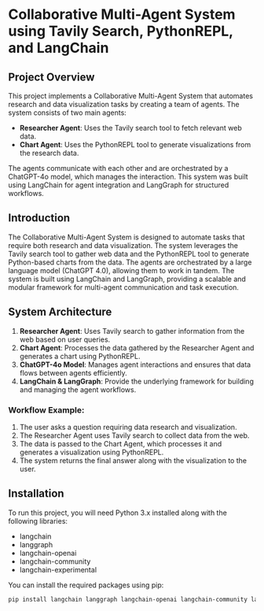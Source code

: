 # Collaborative Multi-Agent System using Tavily Search, PythonREPL, and LangChain

## Project Overview
This project implements a Collaborative Multi-Agent System that automates research and data visualization tasks by creating a team of agents. The system consists of two main agents: 
- **Researcher Agent**: Uses the Tavily search tool to fetch relevant web data.
- **Chart Agent**: Uses the PythonREPL tool to generate visualizations from the research data.

The agents communicate with each other and are orchestrated by a ChatGPT-4o model, which manages the interaction. This system was built using LangChain for agent integration and LangGraph for structured workflows.

## Introduction
The Collaborative Multi-Agent System is designed to automate tasks that require both research and data visualization. The system leverages the Tavily search tool to gather web data and the PythonREPL tool to generate Python-based charts from the data. The agents are orchestrated by a large language model (ChatGPT 4.0), allowing them to work in tandem. The system is built using LangChain and LangGraph, providing a scalable and modular framework for multi-agent communication and task execution.

## System Architecture
1. **Researcher Agent**: Uses Tavily search to gather information from the web based on user queries.
2. **Chart Agent**: Processes the data gathered by the Researcher Agent and generates a chart using PythonREPL.
3. **ChatGPT-4o Model**: Manages agent interactions and ensures that data flows between agents efficiently.
4. **LangChain & LangGraph**: Provide the underlying framework for building and managing the agent workflows.

### Workflow Example:
1. The user asks a question requiring data research and visualization.
2. The Researcher Agent uses Tavily search to collect data from the web.
3. The data is passed to the Chart Agent, which processes it and generates a visualization using PythonREPL.
4. The system returns the final answer along with the visualization to the user.

## Installation
To run this project, you will need Python 3.x installed along with the following libraries:

- langchain
- langgraph
- langchain-openai
- langchain-community
- langchain-experimental

You can install the required packages using pip:
```bash
pip install langchain langgraph langchain-openai langchain-community langchain-experimental
